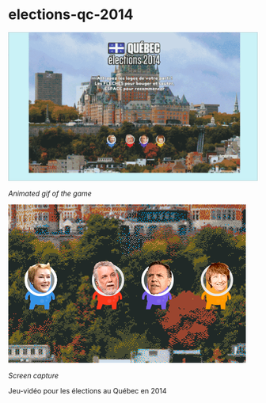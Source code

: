 # elections-qc-2014

<p>
<img src="./election.gif"/>
<figcaption>
  <em>Animated gif of the game</em>
</figcaption>
</p>

<p>
<img src="./election.png"/>
<figcaption>
  <em>Screen capture</em>
</figcaption>
</p>

Jeu-vidéo pour les élections au Québec en 2014
